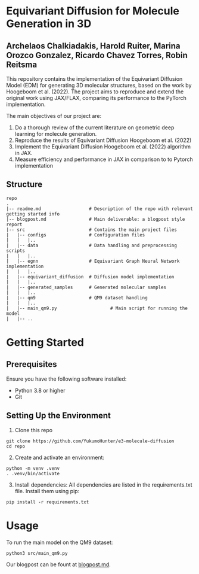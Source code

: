 # Equivariant Diffusion for Molecule Generation in 3D
## Archelaos Chalkiadakis, Harold Ruiter, Marina Orozco Gonzalez, Ricardo Chavez Torres, Robin Reitsma

This repository contains the implementation of the Equivariant Diffusion Model (EDM) for generating 3D molecular structures, based on the work by Hoogeboom et al. (2022). The project aims to reproduce and extend the original work using JAX/FLAX, comparing its performance to the PyTorch implementation.

The main objectives of our project are:
1. Do a thorough review of the current literature on geometric deep learning
for molecule generation.
2. Reproduce the results of Equivariant Diffusion Hoogeboom et al. (2022)
3. Implement the Equivariant Diffusion Hoogeboom et al. (2022) algorithm
in JAX.
4. Measure efficiency and performance in JAX in comparison to to Pytorch
implementation

## Structure
```
repo
.
|-- readme.md                  # Description of the repo with relevant getting started info
|-- blogpost.md                # Main deliverable: a blogpost style report
|-- src                        # Contains the main project files
|   |-- configs                # Configuration files
|   |   |..
|   |-- data                   # Data handling and preprocessing scripts
|   |   |..
|   |-- egnn                   # Equivariant Graph Neural Network implementation
|   |   |..
|   |-- equivariant_diffusion  # Diffusion model implementation
|   |   |..
|   |-- generated_samples      # Generated molecular samples
|   |   |..
|   |-- qm9                    # QM9 dataset handling
|   |   |..
|   |-- main_qm9.py                    # Main script for running the model
|   |-- ..
```

# Getting Started

## Prerequisites

Ensure you have the following software installed:
 - Python 3.8 or higher
 - Git

## Setting Up the Environment

1. Clone this repo
```
git clone https://github.com/YukumoHunter/e3-molecule-diffusion
cd repo
```

2. Create and activate an environment:
```
python -m venv .venv
. .venv/bin/activate
```

3. Install dependencies:
All dependencies are listed in the requirements.txt file. Install them using pip:
```
pip install -r requirements.txt
```

# Usage
To run the main model on the QM9 dataset:
```
python3 src/main_qm9.py
```

Our blogpost can be fount at [blogpost.md](e3-molecule-diffusion\blogpost.md). 
